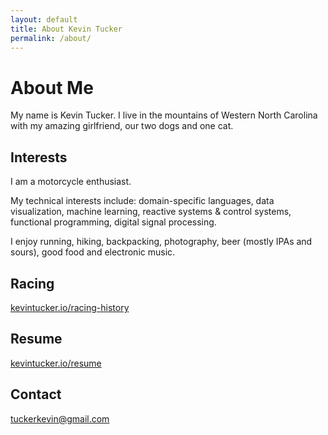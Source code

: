 ```yaml
---
layout: default
title: About Kevin Tucker
permalink: /about/
---
```


# About Me

My name is Kevin Tucker. I live in the mountains of Western North Carolina with my amazing girlfriend, our two dogs and one cat.

## Interests

I am a motorcycle enthusiast.

My technical interests include: domain-specific languages, data visualization, machine learning, reactive systems & control systems, functional programming, digital signal processing.

I enjoy running, hiking, backpacking, photography, beer (mostly IPAs and sours), good food and electronic music.

## Racing

[<i class="fa fa-flag-checkered"></i> kevintucker.io/racing-history](/racing-history)

## Resume

[<i class="fa fa-file-text-o"></i> kevintucker.io/resume](/resume)

## Contact

[<i class="fa fa-envelope-o"></i> tuckerkevin@gmail.com](mailto:tuckerkevin@gmail.com)
